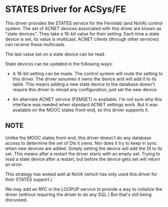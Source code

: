 # STATES Driver for ACSys/FE

This driver provides the STATES service for the Fermilab (and NoVA)
control system. The set of ACNET devices associated with this driver
are known as "state devices". They take a 16-bit value for their
setting. Each time a state device is set, its value is multicast.
ACNET clients (through other services) can receive these multicasts.

The last value set on a state device can be read.

State devices can be updated in the following ways:

- A 16-bit setting can be made. The control system will route the
  setting to this driver. The driver assumes it owns the device and
  will add it to its table. This means adding a new state device to
  the database doesn't require this driver to reload any
  configuration; just set the new device.

- An alternate ACNET service (FSMSET) is available. I'm not sure why
  this interface was needed when standard ACNET settings work. But it
  was available on the MOOC states front-end, so this driver supports
  it.

## NOTE

Unlike the MOOC states front-end, this driver doesn't do any database
access to determine the set of DIs it owns. Nor does it try to keep in
sync when new devices are added. Simply setting the device will add
the DI to its set. This means after a restart the driver starts with
an empty set. Trying to read a state device after a restart, but
before the device gets set will return an error.

This strategy has woked well at NoVA (which has only used this driver
for their STATES support.)

We may add an RPC in the LOOPUP service to provide a way to initialize
the driver (without requiring the driver to do any SQL.) But that's
still being discussed.
